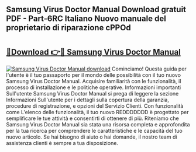 ## Samsung Virus Doctor Manual Download gratuit PDF - Part-6RC Italiano Nuovo manuale del proprietario di riparazione cPPOd

# <h2><a href="http://df9y7q9.blite.top/?on=Samsung+Virus+Doctor+Manual">🔗Download 👉🔴 Samsung Virus Doctor Manual</a></h2>

[![Samsung Virus Doctor Manual download](https://i.imgur.com/lujVjoI.png)](http://df9y7q9.blite.top/?on=Samsung+Virus+Doctor+Manual)
Cominciamo! Questa guida per l'utente è il tuo passaporto per il mondo delle possibilità con il tuo nuovo Samsung Virus Doctor Manual. Acquisire familiarità con le funzionalità, il processo di installazione e le politiche operative. Informazioni importanti Sull'utente Samsung Virus Doctor Manual si prega di leggere la sezione Informazioni Sull'utente per i dettagli sulla copertura della garanzia, procedure di registrazione, e opzioni del Servizio Clienti. Con funzionalità come L'elenco delle funzionalità, il tuo nuovo REDDDDDDD è progettato per semplificare le tue attività e consentirti di ottenere di più. Riteniamo che Samsung Virus Doctor Manual sia stata una risorsa completa e approfondita per la tua ricerca per comprendere le caratteristiche e le capacità del tuo nuovo articolo. Se hai bisogno di aiuto o hai domande, il nostro team di assistenza clienti è sempre a tua disposizione.
